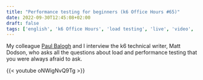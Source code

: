```yaml
---
title: "Performance testing for beginners (k6 Office Hours #65)"
date: 2022-09-30T12:45:08+02:00
draft: false
tags: ['english', 'k6 Office Hours', 'load testing', 'live', 'video', 'k6.io', 'performance testing']
---
```

My colleague [Paul Balogh](https://javaducky.com) and I interview the k6 technical writer, Matt Dodson, who asks all the questions about load and performance testing that you were always afraid to ask.

{{< youtube oNWigNvQ9Tg >}}
